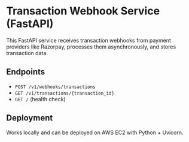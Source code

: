 # Transaction Webhook Service (FastAPI)

This FastAPI service receives transaction webhooks from payment providers like Razorpay, processes them asynchronously, and stores transaction data.

## Endpoints
- `POST /v1/webhooks/transactions`
- `GET /v1/transactions/{transaction_id}`
- `GET /` (health check)

## Deployment
Works locally and can be deployed on AWS EC2 with Python + Uvicorn.
